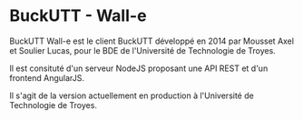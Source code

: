 BuckUTT - Wall-e
================

BuckUTT Wall-e est le client BuckUTT développé en 2014 par Mousset Axel et Soulier Lucas, pour le BDE de l'Université de Technologie de Troyes.

Il est consituté d'un serveur NodeJS proposant une API REST et d'un frontend AngularJS.

Il s'agit de la version actuellement en production à l'Université de Technologie de Troyes.
